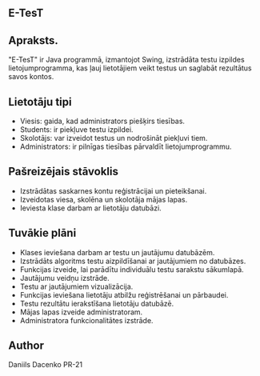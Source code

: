 ## E-TesT

## Apraksts.
"E-TesT" ir Java programmā, izmantojot Swing, izstrādāta testu izpildes lietojumprogramma, kas ļauj lietotājiem veikt testus un saglabāt rezultātus savos kontos.

## Lietotāju tipi
- Viesis: gaida, kad administrators piešķirs tiesības.
- Students: ir piekļuve testu izpildei.
- Skolotājs: var izveidot testus un nodrošināt piekļuvi tiem.
- Administrators: ir pilnīgas tiesības pārvaldīt lietojumprogrammu.

## Pašreizējais stāvoklis
- Izstrādātas saskarnes kontu reģistrācijai un pieteikšanai.
- Izveidotas viesa, skolēna un skolotāja mājas lapas.
- Ieviesta klase darbam ar lietotāju datubāzi.

## Tuvākie plāni
- Klases ieviešana darbam ar testu un jautājumu datubāzēm.
- Izstrādāts algoritms testu aizpildīšanai ar jautājumiem no datubāzes.
- Funkcijas izveide, lai parādītu individuālu testu sarakstu sākumlapā.
- Jautājumu veidņu izstrāde.
- Testu ar jautājumiem vizualizācija.
- Funkcijas ieviešana lietotāju atbilžu reģistrēšanai un pārbaudei.
- Testu rezultātu ierakstīšana lietotāju datubāzē.
- Mājas lapas izveide administratoram.
- Administratora funkcionalitātes izstrāde.

## Author
Daniils Dacenko PR-21
